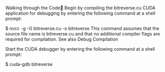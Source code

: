 Walking through the Code
Begin by compiling the bitreverse.cu CUDA application for debugging by entering the following command at a shell prompt:

$ nvcc -g -G bitreverse.cu -o bitreverse
This command assumes that the source file name is bitreverse.cu and that no additional compiler flags are required for compilation. See also Debug Compilation

Start the CUDA debugger by entering the following command at a shell prompt:

$ cuda-gdb bitreverse